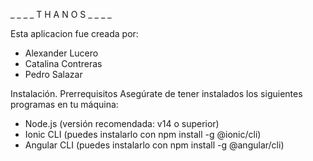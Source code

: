 _ _ _ _ T H A N O S _ _ _ _

Esta aplicacion fue creada por:
  - Alexander Lucero
  - Catalina Contreras
  - Pedro Salazar

Instalación.
  Prerrequisitos
  Asegúrate de tener instalados los siguientes programas en tu máquina:

  - Node.js (versión recomendada: v14 o superior)
  - Ionic CLI (puedes instalarlo con npm install -g @ionic/cli)
  - Angular CLI (puedes instalarlo con npm install -g @angular/cli)

